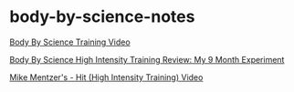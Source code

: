# body-by-science-notes

[Body By Science Training Video](https://www.youtube.com/watch?v=FVhhbC51_3k)

[Body By Science High Intensity Training Review: My 9 Month Experiment](https://www.alexfergus.com/blog/body-by-science-high-intensity-training-review-my-9-month-experiment)

[Mike Mentzer's - Hit (High Intensity Training) Video](https://www.youtube.com/watch?v=wKEoituU81k)


